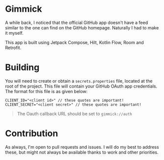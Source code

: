 # Gimmick
A while back, I noticed that the official GitHub app doesn't have a feed similar to the one can find on the GitHub homepage. Naturally I had to make it myself.

This app is built using Jetpack Compose, Hilt, Kotlin Flow, Room and Retrofit.

# Building
You will need to create or obtain a `secrets.properties` file, located at the root of the project. This file will contain your GitHub OAuth app credentials. The format for this file is as given below:

```properties
CLIENT_ID="<client id>" // these quotes are important!
CLIENT_SECRET="<client secret>" // these quotes are important!
```

> The Oauth callback URL should be set to `gimmick://auth`

# Contribution
As always, I'm open to pull requests and issues. I will do my best to address these, but might not always be available thanks to work and other priorities.